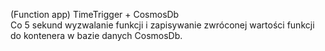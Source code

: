 (Function app) TimeTrigger + CosmosDb<br/>
Co 5 sekund wyzwalanie funkcji i zapisywanie zwróconej wartości funkcji do kontenera w bazie danych CosmosDb.
